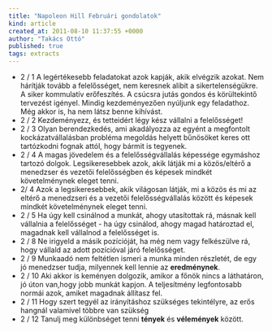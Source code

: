 ```yaml
---
title: "Napoleon Hill Februári gondolatok"
kind: article
created_at: 2011-08-10 11:37:55 +0000
author: "Takács Ottó"
published: true
tags: extracts
---
```

- 2 / 1	A legértékesebb feladatokat azok kapják, akik elvégzik azokat. Nem hárítják tovább a felelősséget, nem keresnek alibit a sikertelenségükre. A siker kommulatív erőfeszítés. A csúcsra jutás gondos és körültekintő tervezést igényel. Mindig kezdeményezően nyúljunk egy feladathoz. Még akkor is, ha nem látsz benne kihívást.
- 2 / 2	Kezdeményezz, és tetteidért légy kész vállalni a felelősséget!
- 2 / 3	Olyan berendezkedés, ami akadályozza az egyént a megfontolt kockázatvállalásban probléma megoldás helyett bűnösöket keres ott tartózkodni fognak attól, hogy bármit is tegyenek.
- 2 / 4	A magas jövedelem és a felelősségvállalás képessége egymáshoz tartozó dolgok. Legsikeresebbek azok, akik látják mi a közös/eltérő a menedzser és vezetői felelősségben és képesek mindkét követelménynek eleget tenni.
- 2/ 4	Azok a legsikeresebbek, akik világosan látják, mi a közös és mi az eltérő a menedzseri és a vezetői felelősségvállalás között és képesek mindkét követelménynek eleget tenni.
- 2 / 5	Ha úgy kell csinálnod a munkát, ahogy utasítottak rá, másnak kell vállalnia a felelősséget - ha úgy csinálod, ahogy magad határoztad el, magadnak kell vállalnod a felelősséget is.
- 2 / 8	Ne irigyeld a másik pozícióját, ha még nem vagy felkészülve rá, hogy vállald az adott pozícióval járó felelősséget.
- 2 / 9	Munkaadó nem feltétlen ismeri a munka minden részletét, de egy jó menedzser tudja, milyennek kell lennie az __eredménynek__.
- 2 / 10 	Aki akkor is keményen dolgozik, amikor a főnök nincs a láthatáron, jó úton van,hogy jobb munkát kapjon. A teljesítmény legfontosabb normái azok, amiket magadnak állítasz fel.
- 2 / 11	Hogy szert tegyél az irányításhoz szükséges tekintélyre, az erős hangnál valamivel többre van szükség
- 2 / 12	Tanulj meg különbséget tenni __tények__ és __vélemények__ között.

<!--break-->

<div class='old-comments'></div>